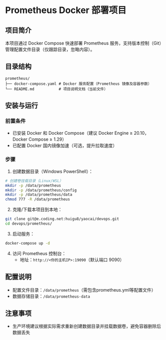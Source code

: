 # Prometheus Docker 部署项目

## 项目简介
本项目通过 Docker Compose 快速部署 Prometheus 服务，支持版本控制（Git）管理配置文件目录（仅跟踪目录，忽略内容）。

## 目录结构
```
prometheus/
├── docker-compose.yaml # Docker 服务配置（Prometheus 镜像及容器参数）
└── README.md           # 项目说明文档（当前文件）
```

## 安装与运行
### 前置条件
- 已安装 Docker 和 Docker Compose（建议 Docker Engine ≥ 20.10，Docker Compose ≥ 1.29）
- 已配置 Docker 国内镜像加速（可选，提升拉取速度）

### 步骤
1. 创建数据目录（Windows PowerShell）：
```bash
# 创建卷挂载目录（Linux/WSL）
mkdir -p /data/prometheus
mkdir -p /data/prometheus/config
mkdir -p /data/prometheus/data
chmod 777 -R /data/prometheus
```
2. 克隆/下载本项目到本地：
```bash
git clone git@e.coding.net:huigu8/yaocai/devops.git
cd devops/prometheus/
```
3. 启动服务：
```bash
docker-compose up -d
```
4. 访问 Prometheus 控制台：
   - 地址：`http://<你的主机IP>:19090`（默认端口 9090）

## 配置说明
- 配置文件目录：`/data/prometheus`（需包含prometheus.yml等配置文件）
- 数据存储目录：`/data/prometheus-data`

## 注意事项
  - 生产环境建议根据实际需求重新创建数据目录并挂载数据卷，避免容器删除后数据丢失 